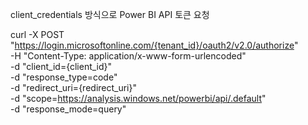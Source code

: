 client_credentials 방식으로 Power BI API 토큰 요청

curl -X POST "https://login.microsoftonline.com/{tenant_id}/oauth2/v2.0/authorize" \
    -H "Content-Type: application/x-www-form-urlencoded" \
    -d "client_id={client_id}" \
    -d "response_type=code" \
    -d "redirect_uri={redirect_uri}" \
    -d "scope=https://analysis.windows.net/powerbi/api/.default" \
    -d "response_mode=query"
